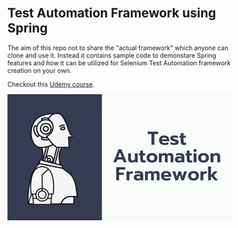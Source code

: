 # Test Automation Framework using Spring

The aim of this repo not to share the "actual framework" which anyone can clone and use it. Instead it contains sample code to demonstare Spring features and how it can be utilized for Selenium Test Automation framework creation on your own.

Checkout this [Udemy course](https://www.udemy.com/course/cucumber-with-spring-boot/).

![](.doc/selenium-spring.png)